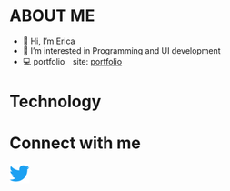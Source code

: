 # ABOUT ME

- 👋 Hi, I’m Erica
- 👀 I’m interested in Programming and UI development  
- 💻 portfolio　site: [portfolio](https://main.d3cdten3692fav.amplifyapp.com/)

# Technology 

# Connect with me
[<img align="left" src="https://raw.githubusercontent.com/deepajarout/deepajarout/main/5296514_bird_tweet_twitter_twitter logo_icon.png" alt="deepa Jarout| Twitter" width="35px"/>](https://twitter.com/)

